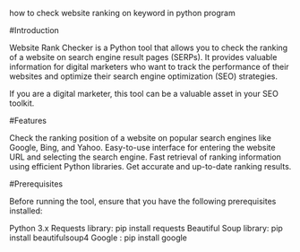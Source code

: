 how to check website ranking on keyword in python program

#Introduction

Website Rank Checker is a Python tool that allows you to check the ranking of a website on search engine result pages (SERPs). It provides valuable information for digital marketers who want to track the performance of their websites and optimize their search engine optimization (SEO) strategies.

If you are a digital marketer, this tool can be a valuable asset in your SEO toolkit.

#Features

Check the ranking position of a website on popular search engines like Google, Bing, and Yahoo.
Easy-to-use interface for entering the website URL and selecting the search engine.
Fast retrieval of ranking information using efficient Python libraries.
Get accurate and up-to-date ranking results.

#Prerequisites

Before running the tool, ensure that you have the following prerequisites installed:

Python 3.x
Requests library: pip install requests
Beautiful Soup library: pip install beautifulsoup4
Google : pip install google
